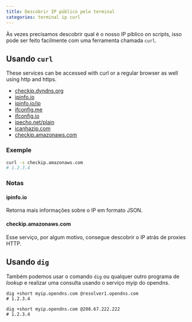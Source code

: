 ```yaml
---
title: Descobrir IP público pelo terminal
categories: terminal ip curl
---
```


Às vezes precisamos descobrir qual é o nosso IP píblico on scripts, isso pode ser feito facilmente com uma ferramenta chamada `curl`.

## Usando `curl`

These services can be accessed with curl or a regular browser as well using http and https.

- [checkip.dyndns.org](checkip.dyndns.org)
- [ipinfo.io](ipinfo.io)
- [ipinfo.io/ip](ipinfo.io/ip)
- [ifconfig.me](ifconfig.me)
- [ifconfig.io](ifconfig.io)
- [ipecho.net/plain](ipecho.net/plain)
- [icanhazip.com](icanhazip.com)
- [checkip.amazonaws.com](checkip.amazonaws.com)

### Exemple

```sh
curl -s checkip.amazonaws.com
# 1.2.3.4
```

### Notas

#### ipinfo.io

Retorna mais informações sobre o IP em formato JSON.

#### checkip.amazonaws.com

Esse serviço, por algum motivo, consegue descobrir o IP atrás de proxies HTTP.

## Usando `dig`

Também podemos usar o comando `dig` ou qualquer outro programa de _lookup_ e realizar uma consulta usando o serviço myip do opendns.

```
dig +short myip.opendns.com @resolver1.opendns.com
# 1.2.3.4
```

```
dig +short myip.opendns.com @208.67.222.222
# 1.2.3.4
```